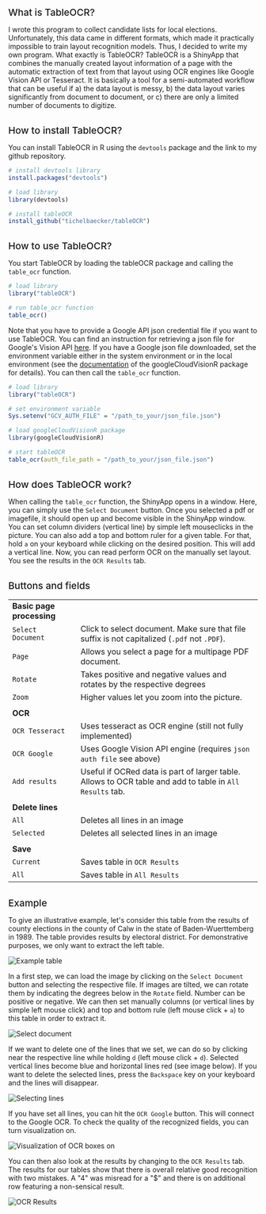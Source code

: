
## What is TableOCR?

I wrote this program to collect candidate lists for local elections. Unfortunately, this data came in different formats, which made it practically impossible to train layout recognition models. Thus, I decided to write my own program. What exactly is TableOCR? TableOCR is a ShinyApp that combines the manually created layout information of a page with the automatic extraction of text from that layout using OCR engines like Google Vision API or Tesseract. It is basically a tool for a semi-automated workflow that can be useful if a) the data layout is messy, b) the data layout varies significantly from document to document, or c) there are only a limited number of documents to digitize.

## How to install TableOCR?

You can install TableOCR in R using the `devtools` package and the link to my github repository.

```r
# install devtools library
install.packages("devtools")

# load library
library(devtools)

# install tableOCR
install_github("tichelbaecker/tableOCR")
```

## How to use TableOCR?

You start TableOCR by loading the tableOCR package and calling the `table_ocr` function. 

```r
# load library
library("tableOCR")

# run table_ocr function
table_ocr()
```
Note that you have to provide a Google API json credential file if you want to use TableOCR. You can find an instruction for retrieving a json file for Google's Vision API [here](https://www.linkedin.com/pulse/setup-google-cloud-vision-api-10steps-xuan-rui-ray-lee). If you have a Google json file downloaded, set the environment variable either in the system environment or in the local environment (see the [documentation](https://github.com/cloudyr/googleCloudVisionR) of the googleCloudVisionR package for details). You can then call the `table_ocr` function. 

```r
# load library
library("tableOCR")

# set environment variable
Sys.setenv("GCV_AUTH_FILE" = "/path_to_your/json_file.json")

# load googleCloudVisionR package
library(googleCloudVisionR)

# start tableOCR
table_ocr(auth_file_path = "/path_to_your/json_file.json")

```

## How does TableOCR work? 

When calling the `table_ocr` function, the ShinyApp opens in a window. Here, you can simply use the `Select Document` button. Once you selected a pdf or imagefile, it should open up and become visible in the ShinyApp window. You can set column dividers (vertical line) by simple left mouseclicks in the picture. You can also add a top and bottom ruler for a given table. For that, hold `a` on your keyboard while clicking on the desired position. This will add a vertical line. Now, you can read perform OCR on the manually set layout. You see the results in the `OCR Results` tab. 


## Buttons and fields


|     |  |
| -------- | ------- |
| **Basic page processing** | |
| `Select Document`  | Click to select document. Make sure that file suffix is not capitalized (`.pdf` not `.PDF`).    |
| `Page` | Allows you select a page for a multipage PDF document.     |
| `Rotate`    | Takes positive and negative values and rotates by the respective degrees |
| `Zoom`    | Higher values let you zoom into the picture. |
|     |  |
| **OCR** | |
| `OCR Tesseract`    |  Uses tesseract as OCR engine (still not fully implemented) |
| `OCR Google`    | Uses Google Vision API engine (requires `json auth file` see above) |
| `Add results`    | Useful if OCRed data is part of larger table. Allows to OCR table and add to table in `All Results` tab.  |
|     |  |
| **Delete lines** | |
| `All`    |  Deletes all lines in an image |
| `Selected`    | Deletes all selected lines in an image |
|     |  |
| **Save** | |
| `Current`    | Saves table in `OCR Results` |
| `All`    | Saves table in `All Results` |


## Example

To give an illustrative example, let's consider this table from the results of county elections in the county of Calw in the state of Baden-Wuerttemberg in 1989. The table provides results by electoral district. For demonstrative purposes, we only want to extract the left table.

![Example table](https://tichelbaecker.com/assets/img/example_screen1.png)

In a first step, we can load the image by clicking on the `Select Document` button and selecting the respective file. If images are tilted, we can rotate them by indicating the degrees below in the `Rotate` field. Number can be positive or negative. We can then set manually columns (or vertical lines by simple left mouse click) and top and bottom rule (left mouse click + `a`) to this table in order to extract it. 


![Select document](https://tichelbaecker.com/assets/img/example_screen2.png)


If we want to delete one of the lines that we set, we can do so by clicking near the respective line while holding `d` (left mouse click + `d`). Selected vertical lines become blue and horizontal lines red (see image below). If you want to delete the selected lines, press the `Backspace` key on your keyboard and the lines will disappear.

![Selecting lines](https://tichelbaecker.com/assets/img/example_screen4.png)


If you have set all lines, you can hit the `OCR Google` button. This will connect to the Google OCR. To check the quality of the recognized fields, you can turn visualization on.

![Visualization of OCR boxes on](https://tichelbaecker.com/assets/img/example_screen3.png)



You can then also look at the results by changing to the `OCR Results` tab. The results for our tables show that there is overall relative good recognition with two mistakes. A "4" was misread for a "$" and there is on additional row featuring a non-sensical result.

![OCR Results](https://tichelbaecker.com/assets/img/example_screen5.png)



<style>

h2 {
   color: var(--global-theme-color);
   font-weight: 500;
   margin-bottom: 5px;
   margin-top: 30px;
   font-size:1.2rem
}

</style>

